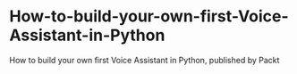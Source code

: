 


# How-to-build-your-own-first-Voice-Assistant-in-Python
How to build your own first Voice Assistant in Python, published by Packt
